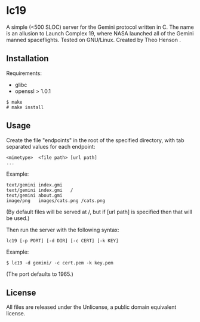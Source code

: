 # lc19

A simple (<500 SLOC) server for the Gemini protocol written in C.
The name is an allusion to Launch Complex 19, where NASA launched all of the Gemini manned spaceflights.
Tested on GNU/Linux. Created by Theo Henson <theodorehenson at protonmail dot com>.

## Installation

Requirements:

* glibc
* openssl > 1.0.1

```
$ make
# make install
```

## Usage

Create the file "endpoints" in the root of the specified directory, with tab separated values for each endpoint:

```
<mimetype>	<file path>	[url path]
...
```

Example:

```
text/gemini	index.gmi
text/gemini	index.gmi	/
text/gemini	about.gmi
image/png	images/cats.png	/cats.png
```

(By default files will be served at /<file path>, but if [url path] is specified then that will be used.)

Then run the server with the following syntax:

```
lc19 [-p PORT] [-d DIR] [-c CERT] [-k KEY]
```

Example:

```
$ lc19 -d gemini/ -c cert.pem -k key.pem
```

(The port defaults to 1965.)

## License

All files are released under the Unlicense, a public domain equivalent license.
